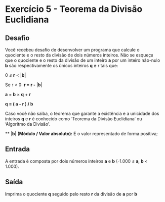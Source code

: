 # Exercício 5 - Teorema da Divisão Euclidiana


## Desafio

Você recebeu desafio de desenvolver um programa que calcule o quociente e o resto da divisão de dois números inteiros. Não se esqueça que o quociente e o resto da divisão de um inteiro  **a**  por um inteiro não-nulo  **b**  são respectivamente os únicos inteiros  **q**  e  **r**  tais que:

0 ≤  **r**  < |**b**|

Se r < 0: **r = r -** |**b**|

**a**  =  **b**  ×  **q**  +  **r**

**q = ( a - r ) / b**

Caso você não saiba, o teorema que garante a existência e a unicidade dos inteiros  **q**  e  **r**  é conhecido como ‘Teorema da Divisão Euclidiana’ ou ‘Algoritmo da Divisão’.  
  
** |**b**| **(Módulo / Valor absoluto):** É o valor representado de forma positiva;

## Entrada

A entrada é composta por dois números inteiros  **a**  e  **b**  (-1.000 ≤  **a**,  **b**  < 1.000).

## Saída

Imprima o quociente  **q**  seguido pelo resto  **r**  da divisão de  **a**  por  **b**
